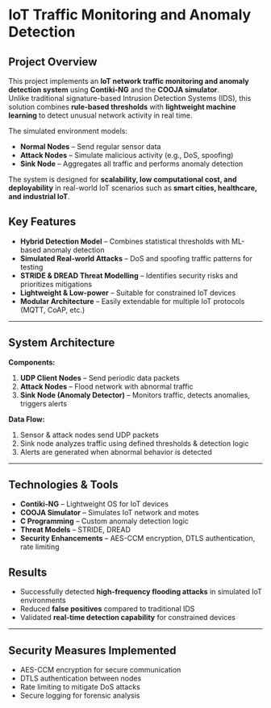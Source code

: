 # IoT Traffic Monitoring and Anomaly Detection

## Project Overview
This project implements an **IoT network traffic monitoring and anomaly detection system** using **Contiki-NG** and the **COOJA simulator**.  
Unlike traditional signature-based Intrusion Detection Systems (IDS), this solution combines **rule-based thresholds** with **lightweight machine learning** to detect unusual network activity in real time.

The simulated environment models:
- **Normal Nodes** – Send regular sensor data
- **Attack Nodes** – Simulate malicious activity (e.g., DoS, spoofing)
- **Sink Node** – Aggregates all traffic and performs anomaly detection

The system is designed for **scalability, low computational cost, and deployability** in real-world IoT scenarios such as **smart cities, healthcare, and industrial IoT**.

## Key Features
- **Hybrid Detection Model** – Combines statistical thresholds with ML-based anomaly detection  
- **Simulated Real-world Attacks** – DoS and spoofing traffic patterns for testing  
- **STRIDE & DREAD Threat Modelling** – Identifies security risks and prioritizes mitigations  
- **Lightweight & Low-power** – Suitable for constrained IoT devices  
- **Modular Architecture** – Easily extendable for multiple IoT protocols (MQTT, CoAP, etc.)

---

## System Architecture
**Components:**
1. **UDP Client Nodes** – Send periodic data packets  
2. **Attack Nodes** – Flood network with abnormal traffic  
3. **Sink Node (Anomaly Detector)** – Monitors traffic, detects anomalies, triggers alerts

**Data Flow:**
1. Sensor & attack nodes send UDP packets  
2. Sink node analyzes traffic using defined thresholds & detection logic  
3. Alerts are generated when abnormal behavior is detected  

---

## Technologies & Tools
- **Contiki-NG** – Lightweight OS for IoT devices  
- **COOJA Simulator** – Simulates IoT network and motes  
- **C Programming** – Custom anomaly detection logic  
- **Threat Models** – STRIDE, DREAD  
- **Security Enhancements** – AES-CCM encryption, DTLS authentication, rate limiting

## Results
- Successfully detected **high-frequency flooding attacks** in simulated IoT environments  
- Reduced **false positives** compared to traditional IDS  
- Validated **real-time detection capability** for constrained devices  

---

## Security Measures Implemented
- AES-CCM encryption for secure communication  
- DTLS authentication between nodes  
- Rate limiting to mitigate DoS attacks  
- Secure logging for forensic analysis  
